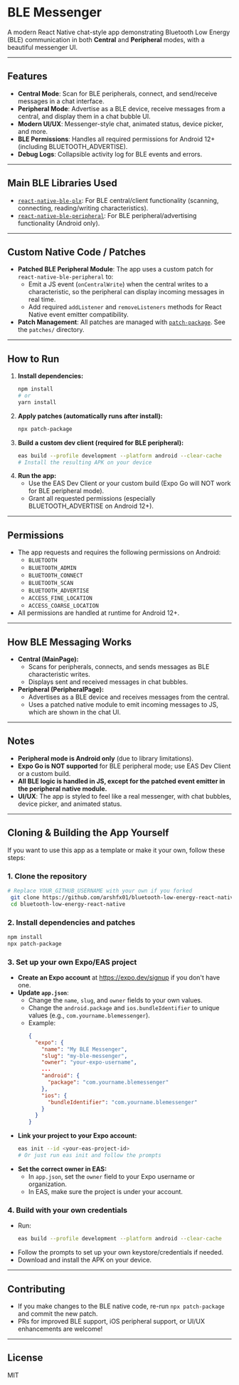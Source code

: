 # BLE Messenger

A modern React Native chat-style app demonstrating Bluetooth Low Energy (BLE) communication in both **Central** and **Peripheral** modes, with a beautiful messenger UI.

---

## Features

- **Central Mode**: Scan for BLE peripherals, connect, and send/receive messages in a chat interface.
- **Peripheral Mode**: Advertise as a BLE device, receive messages from a central, and display them in a chat bubble UI.
- **Modern UI/UX**: Messenger-style chat, animated status, device picker, and more.
- **BLE Permissions**: Handles all required permissions for Android 12+ (including BLUETOOTH_ADVERTISE).
- **Debug Logs**: Collapsible activity log for BLE events and errors.

---

## Main BLE Libraries Used

- [`react-native-ble-plx`](https://github.com/dotintent/react-native-ble-plx): For BLE central/client functionality (scanning, connecting, reading/writing characteristics).
- [`react-native-ble-peripheral`](https://github.com/antoniovini47/react-native-ble-peripheral): For BLE peripheral/advertising functionality (Android only).

---

## Custom Native Code / Patches

- **Patched BLE Peripheral Module**: The app uses a custom patch for `react-native-ble-peripheral` to:
  - Emit a JS event (`onCentralWrite`) when the central writes to a characteristic, so the peripheral can display incoming messages in real time.
  - Add required `addListener` and `removeListeners` methods for React Native event emitter compatibility.
- **Patch Management**: All patches are managed with [`patch-package`](https://www.npmjs.com/package/patch-package). See the `patches/` directory.

---

## How to Run

1. **Install dependencies:**
   ```sh
   npm install
   # or
   yarn install
   ```
2. **Apply patches (automatically runs after install):**
   ```sh
   npx patch-package
   ```
3. **Build a custom dev client (required for BLE peripheral):**
   ```sh
   eas build --profile development --platform android --clear-cache
   # Install the resulting APK on your device
   ```
4. **Run the app:**
   - Use the EAS Dev Client or your custom build (Expo Go will NOT work for BLE peripheral mode).
   - Grant all requested permissions (especially BLUETOOTH_ADVERTISE on Android 12+).

---

## Permissions

- The app requests and requires the following permissions on Android:
  - `BLUETOOTH`
  - `BLUETOOTH_ADMIN`
  - `BLUETOOTH_CONNECT`
  - `BLUETOOTH_SCAN`
  - `BLUETOOTH_ADVERTISE`
  - `ACCESS_FINE_LOCATION`
  - `ACCESS_COARSE_LOCATION`
- All permissions are handled at runtime for Android 12+.

---

## How BLE Messaging Works

- **Central (MainPage):**
  - Scans for peripherals, connects, and sends messages as BLE characteristic writes.
  - Displays sent and received messages in chat bubbles.
- **Peripheral (PeripheralPage):**
  - Advertises as a BLE device and receives messages from the central.
  - Uses a patched native module to emit incoming messages to JS, which are shown in the chat UI.

---

## Notes

- **Peripheral mode is Android only** (due to library limitations).
- **Expo Go is NOT supported** for BLE peripheral mode; use EAS Dev Client or a custom build.
- **All BLE logic is handled in JS, except for the patched event emitter in the peripheral native module.**
- **UI/UX**: The app is styled to feel like a real messenger, with chat bubbles, device picker, and animated status.

---

## Cloning & Building the App Yourself

If you want to use this app as a template or make it your own, follow these steps:

### 1. **Clone the repository**

```sh
# Replace YOUR_GITHUB_USERNAME with your own if you forked
 git clone https://github.com/arshfx01/bluetooth-low-energy-react-native.git
 cd bluetooth-low-energy-react-native
```

### 2. **Install dependencies and patches**

```sh
npm install
npx patch-package
```

### 3. **Set up your own Expo/EAS project**

- **Create an Expo account** at https://expo.dev/signup if you don't have one.
- **Update `app.json`**:
  - Change the `name`, `slug`, and `owner` fields to your own values.
  - Change the `android.package` and `ios.bundleIdentifier` to unique values (e.g., `com.yourname.blemessenger`).
  - Example:
    ```json
    {
      "expo": {
        "name": "My BLE Messenger",
        "slug": "my-ble-messenger",
        "owner": "your-expo-username",
        ...
        "android": {
          "package": "com.yourname.blemessenger"
        },
        "ios": {
          "bundleIdentifier": "com.yourname.blemessenger"
        }
      }
    }
    ```
- **Link your project to your Expo account:**
  ```sh
  eas init --id <your-eas-project-id>
  # Or just run eas init and follow the prompts
  ```
- **Set the correct owner in EAS:**
  - In `app.json`, set the `owner` field to your Expo username or organization.
  - In EAS, make sure the project is under your account.

### 4. **Build with your own credentials**

- Run:
  ```sh
  eas build --profile development --platform android --clear-cache
  ```
- Follow the prompts to set up your own keystore/credentials if needed.
- Download and install the APK on your device.

---

## Contributing

- If you make changes to the BLE native code, re-run `npx patch-package` and commit the new patch.
- PRs for improved BLE support, iOS peripheral support, or UI/UX enhancements are welcome!

---

## License

MIT
